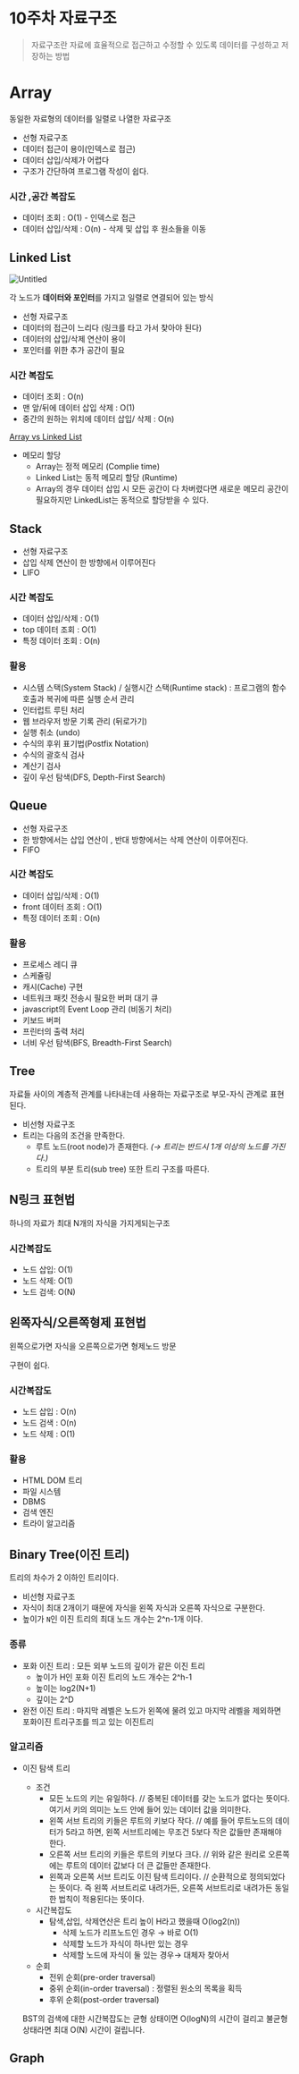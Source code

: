 # 10주차 자료구조

> 자료구조란 자료에 효율적으로 접근하고 수정할 수 있도록 데이터를 구성하고 저장하는 방법

# Array

동일한 자료형의 데이터를 일렬로 나열한 자료구조

- 선형 자료구조
- 데이터 접근이 용이(인덱스로 접근)
- 데이터 삽입/삭제가 어렵다
- 구조가 간단하여 프로그램 작성이 쉽다.

### 시간 ,공간 복잡도

- 데이터 조회 : O(1) - 인덱스로 접근
- 데이터 삽입/삭제 : O(n) - 삭제 및 삽입 후 원소들을 이동

## Linked List

![Untitled](image/linkedlist.png)

각 노드가 **데이터와 포인터**를 가지고 일렬로 연결되어 있는 방식

- 선형 자료구조
- 데이터의 접근이 느리다 (링크를 타고 가서 찾아야 된다)
- 데이터의 삽입/삭제 연산이 용이
- 포인터를 위한 추가 공간이 필요

### 시간 복잡도

- 데이터 조회 : O(n)
- 맨 앞/뒤에 데이터 삽입 삭제 : O(1)
- 중간의 원하는 위치에 데이터 삽입/ 삭제 : O(n)

[Array vs Linked List](https://www.notion.so/0a7c44c387314ef3bf0e85fc97d29c83)

- 메모리 할당
    - Array는 정적 메모리 (Complie time)
    - Linked List는 동적 메모리 할당 (Runtime)
    - Array의 경우 데이터 삽입 시 모든 공간이 다 차버렸다면 새로운 메모리 공간이 필요하지만 LinkedList는 동적으로 할당받을 수 있다.

## Stack

- 선형 자료구조
- 삽입 삭제 연산이 한 방향에서 이루어진다
- LIFO

### 시간 복잡도

- 데이터 삽입/삭제 : O(1)
- top 데이터 조회 : O(1)
- 특정 데이터 조회 : O(n)

### 활용

- 시스템 스택(System Stack) / 실행시간 스택(Runtime stack) : 프로그램의 함수 호출과 복귀에 따른 실행 순서 관리
- 인터럽트 루틴 처리
- 웹 브라우저 방문 기록 관리 (뒤로가기)
- 실행 취소 (undo)
- 수식의 후위 표기법(Postfix Notation)
- 수식의 괄호식 검사
- 계산기 검사
- 깊이 우선 탐색(DFS, Depth-First Search)

## Queue

- 선형 자료구조
- 한 방향에서는 삽입 연산이 , 반대 방향에서는 삭제 연산이 이루어진다.
- FIFO

### 시간 복잡도

- 데이터 삽입/삭제 : O(1)
- front 데이터 조회 : O(1)
- 특정 데이터 조회 : O(n)

### 활용

- 프로세스 레디 큐
- 스케쥴링
- 캐시(Cache) 구현
- 네트워크 패킷 전송시 필요한 버퍼 대기 큐
- javascript의 Event Loop 관리 (비동기 처리)
- 키보드 버퍼
- 프린터의 출력 처리
- 너비 우선 탐색(BFS, Breadth-First Search)

## Tree

자료들 사이의 계층적 관계를 나타내는데 사용하는 자료구조로 부모-자식 관계로 표현된다.

- 비선형 자료구조
- 트리는 다음의 조건을 만족한다.
  - 루트 노드(root node)가 존재한다. *(→ 트리는 반드시 1개 이상의 노드를 가진다.)*
  - 트리의 부분 트리(sub tree) 또한 트리 구조를 따른다.

## N링크 표현법

하나의 자료가 최대 N개의 자식을 가지게되는구조

### 시간복잡도

- 노드 삽입: O(1)
- 노드 삭제: O(1)
- 노드 검색: O(N)

## 왼쪽자식/오른쪽형제 표현법

왼쪽으로가면 자식을 오른쪽으로가면 형제노드 방문

구현이 쉽다.

### 시간복잡도

- 노드 삽입 : O(n)
- 노드 검색 : O(n)
- 노드 삭제 : O(1)

### 활용

- HTML DOM 트리
- 파일 시스템
- DBMS
- 검색 엔진
- 트라이 알고리즘

## Binary Tree(이진 트리)

트리의 차수가 2 이하인 트리이다.

- 비선형 자료구조
- 자식이 최대 2개이기 때문에 자식을 왼쪽 자식과 오른쪽 자식으로 구분한다.
- 높이가 `N`인 이진 트리의 최대 노드 개수는 2^n-1개 이다.

### 종류

- 포화 이진 트리 : 모든 외부 노드의 깊이가 같은 이진 트리
  - 높이가 H인 포화 이진 트리의 노드 개수는 2^h-1
  - 높이는 log2(N+1)
  - 깊이는 2^D
- 완전 이진 트리 : 마지막 레벨은 노드가 왼쪽에 물려 있고 마지막 레벨을 제외하면 포화이진 트리구조를 띄고 있는 이진트리

### 알고리즘

- 이진 탐색 트리

  - 조건
    - 모든 노드의 키는 유일하다. // 중복된 데이터를 갖는 노드가 없다는 뜻이다. 여기서 키의 의미는 노드 안에 들어 있는 데이터 값을 의미한다.
    - 왼쪽 서브 트리의 키들은 루트의 키보다 작다. // 예를 들어 루트노드의 데이터가 5라고 하면, 왼쪽 서브트리에는 무조건 5보다 작은 값들만 존재해야 한다.
    - 오른쪽 서브 트리의 키들은 루트의 키보다 크다. // 위와 같은 원리로 오른쪽에는 루트의 데이터 값보다 더 큰 값들만 존재한다.
    - 왼쪽과 오른쪽 서브 트리도 이진 탐색 트리이다. // 순환적으로 정의되었다는 뜻이다. 즉 왼쪽 서브트리로 내려가든, 오른쪽 서브트리로 내려가든 동일한 법칙이 적용된다는 뜻이다.
  - 시간복잡도
    - 탐색,삽입, 삭제연산은 트리 높이 H라고 했을때  O(log2(n))
      - 삭제 노드가 리프노드인 경우 → 바로 O(1)
      - 삭제할 노드가 자식이 하나만 있는 경우
      - 삭제할 노드에 자식이 둘 있는 경우→ 대체자 찾아서
  - 순회
    - 전위 순회(pre-order traversal)
    - 중위 순회(in-order traversal) : 정렬된 원소의 목록을 획득
    - 후위 순회(post-order traversal)

  BST의 검색에 대한 시간복잡도는 균형 상태이면 O(logN)의 시간이 걸리고 불균형 상태라면 최대 O(N) 시간이 걸립니다.

## Graph